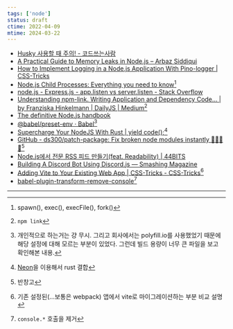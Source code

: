```yaml
---
tags: ['node']
status: draft
ctime: 2022-04-09
mtime: 2024-03-22
---
```


- [Husky 사용할 때 주의! - 코드쓰는사람](https://taegon.kim/archives/10276)
- [A Practical Guide to Memory Leaks in Node.js – Arbaz Siddiqui](https://www.arbazsiddiqui.me/a-practical-guide-to-memory-leaks-in-![image](https://user-images.githubusercontent.com/7017895/144729275-aceb1164-ff54-4936-8f93-60d163a02d63.png)js/)
- [How to Implement Logging in a Node.js Application With Pino-logger | CSS-Tricks](https://css-tricks.com/how-to-implement-logging-in-a-node-js-application-with-pino-logger/)
- [Node.js Child Processes: Everything you need to know](https://www.freecodecamp.org/news/node-js-child-processes-everything-you-need-to-know-e69498fe970a/)[^57-1]
- [node.js - Express.js - app.listen vs server.listen - Stack Overflow](https://stackoverflow.com/questions/17696801/express-js-app-listen-vs-server-listen)
- [Understanding npm-link. Writing Application and Dependency Code… | by Franziska Hinkelmann | DailyJS | Medium](https://medium.com/dailyjs/how-to-use-npm-link-7375b6219557)[^57-2]
- [The definitive Node.js handbook](https://www.freecodecamp.org/news/the-definitive-node-js-handbook-6912378afc6e/)
- [@babel/preset-env · Babel](https://babeljs.io/docs/en/babel-preset-env#usebuiltins)[^57-3]
- [Supercharge Your NodeJS With Rust | yield code();](https://yieldcode.blog/supercharge-nodejs-with-rust/)[^57-4]
- [GitHub - ds300/patch-package: Fix broken node modules instantly  🏃🏽‍♀️💨](https://github.com/ds300/patch-package)[^57-5]
- [Node.js에서 전문 RSS 피드 만들기(feat. Readability) | 44BITS](https://www.44bits.io/ko/post/generate-full-feed-by-using-mozilla-readability)
- [Building A Discord Bot Using Discord.js — Smashing Magazine](https://www.smashingmagazine.com/2021/02/building-discord-bot-discordjs/)
- [Adding Vite to Your Existing Web App | CSS-Tricks - CSS-Tricks](https://css-tricks.com/adding-vite-to-your-existing-web-app/)[^57-6]
- [babel-plugin-transform-remove-console](https://github.com/babel/minify/tree/master/packages/babel-plugin-transform-remove-console)[^57-7]

---

[^57-1]: spawn(), exec(), execFile(), fork()
[^57-2]: `npm link`
[^57-3]: 개인적으로 하는거는 걍 무시. 그리고 회사에서는 polyfill.io를 사용했었기 때문에 해당 설정에 대해 모르는 부분이 있었다. 그런데 빌드 용량이 너무 큰 파일을 보고 확인해본 내용.
[^57-4]: [Neon](https://neon-bindings.com/)을 이용해서 rust 결합
[^57-5]: 반창고
[^57-6]: 기존 설정된(...보통은 webpack) 앱에서 vite로 마이그레이션하는 부분 비교 설명
[^57-7]: `console.*` 호출을 제거